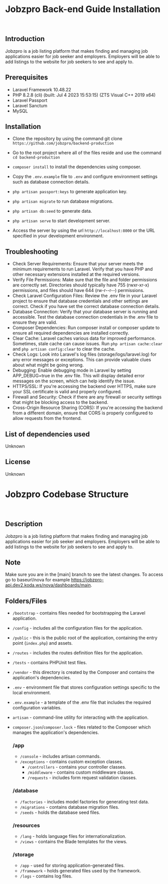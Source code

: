 
# Jobzpro Back-end Guide Installation
​
## Introduction
Jobzpro is a job listing platform that makes finding and managing job applications easier for job seeker and employers. Employers will be able to add listings to the website for job seekers to see and apply to.
​
## Prerequisites
- Laravel Framework 10.48.22
- PHP 8.2.8 (cli) (built: Jul  4 2023 15:53:15) (ZTS Visual C++ 2019 x64)
- Laravel Passport
- Laravel Sanctum
- MySQL
​
​
## Installation
* Clone the repository by using the command git clone `https://github.com/jobzpro/backend-production`
* Go to the root project where all of the files reside and use the command `cd backend-production`
* `composer install` to install the dependencies using composer.
* Copy the `.env.example` file to `.env` and configure environment settings such as database connection details. 

* `php artisan passport:keys` to generate application key.
* `php artisan migrate` to run database migrations.
* `php artisan db:seed` to generate data.
* `php artisan serve` to start development server.
* Access the server by using the url `http://localhost:8000` or the URL specified in your development environment.
​
## Troubleshooting
- Check Server Requirements: Ensure that your server meets the minimum requirements to run Laravel. Verify that you have PHP and other necessary extensions installed at the required versions.
​
- Verify File Permissions: Make sure that the file and folder permissions are correctly set. Directories should typically have 755 (rwxr-xr-x) permissions, and files should have 644 (rw-r--r--) permissions.
​
- Check Laravel Configuration Files: Review the .env file in your Laravel project to ensure that database credentials and other settings are correct. Check if you have set the correct database connection details.
​
- Database Connection: Verify that your database server is running and accessible. Test the database connection credentials in the .env file to ensure they are valid.
​
- Composer Dependencies: Run composer install or composer update to ensure all required dependencies are installed correctly.
​
- Clear Cache: Laravel caches various data for improved performance. Sometimes, stale cache can cause issues. Run `php artisan cache:clear` and `php artisan config:clear` to clear the cache.
​
- Check Logs: Look into Laravel's log files (storage/logs/laravel.log) for any error messages or exceptions. This can provide valuable clues about what might be going wrong.
​
- Debugging: Enable debugging mode in Laravel by setting APP_DEBUG=true in the .env file. This will display detailed error messages on the screen, which can help identify the issue.
​
- HTTPS/SSL: If you're accessing the backend over HTTPS, make sure your SSL certificate is valid and properly configured.
​
- Firewall and Security: Check if there are any firewall or security settings that might be blocking access to the backend.
​
- Cross-Origin Resource Sharing (CORS): If you're accessing the backend from a different domain, ensure that CORS is properly configured to allow requests from the frontend.
​
## List of dependencies used
Unknown
​
## License
Unknown

# Jobzpro Codebase Structure

​

## Description
Jobzpro is a job listing platform that makes finding and managing job applications easier for job seeker and employers. Employers will be able to add listings to the website for job seekers to see and apply to.

## Note
Make sure you are in the [main] branch to see the latest changes.​ To access go to baseurl/nova for example https://jobzpro-api.dev2.koda.ws/nova/dashboards/main.

## Folders/Files
- `/bootstrap` - contains files needed for bootstrapping the Laravel application.
- `/config` - includes all the configuration files for the application.
- `/public` - this is the public root of the application, containing the entry point (`index.php`) and assets.
- `/routes` - includes the routes definition files for the application.
- `/tests` - contains PHPUnit test files.
- `/vendor` - this directory is created by the Composer and contains the application's dependencies.
- `.env` - environment file that stores configuration settings specific to the local environment.
- `.env.example` - a template of the .env file that includes the required configuration variables.
- `artisan` - command-line utility for interacting with the application.
- `composer.json`/`composer.lock` - files related to the Composer which manages the application's dependencies.
    
    ### /app
    
    - `/console` - includes artisan commands.
    - `/exceptions` - contains custom exception classes.
	    - `/controllers` - contains your controller classes.
	    - `/middleware` - contains custom middleware classes.
	    - `/requests` - includes form request validation classes.
    
    ### /database
    
    - `/factories` - includes model factories for generating test data.
    - `/migrations` - contains database migration files.
    - `/seeds` - holds the database seed files.
    
    ### /resources
    
    - `/lang​` - holds language files for internationalization.
    - `/views` - contains the Blade templates for the views.

    ### /storage
    
    - `/app` - used for storing application-generated files.
    - `/framework` - holds generated files used by the framework.
    - `/logs` - contains log files.
